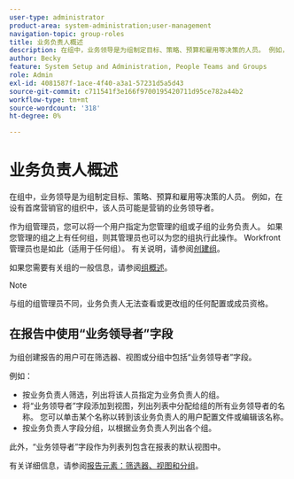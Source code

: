 ```yaml
---
user-type: administrator
product-area: system-administration;user-management
navigation-topic: group-roles
title: 业务负责人概述
description: 在组中，业务领导是为组制定目标、策略、预算和雇用等决策的人员。 例如，在设有首席营销官的组织中，该人员可能是营销的业务领导者。
author: Becky
feature: System Setup and Administration, People Teams and Groups
role: Admin
exl-id: 4081587f-1ace-4f40-a3a1-57231d5a5d43
source-git-commit: c711541f3e166f9700195420711d95ce782a44b2
workflow-type: tm+mt
source-wordcount: '318'
ht-degree: 0%

---
```


# 业务负责人概述

在组中，业务领导是为组制定目标、策略、预算和雇用等决策的人员。 例如，在设有首席营销官的组织中，该人员可能是营销的业务领导者。

作为组管理员，您可以将一个用户指定为您管理的组或子组的业务负责人。 如果您管理的组之上有任何组，则其管理员也可以为您的组执行此操作。 Workfront管理员也是如此（适用于任何组）。 有关说明，请参阅[创建组](../../../administration-and-setup/manage-groups/create-and-manage-groups/create-a-group.md)。

如果您需要有关组的一般信息，请参阅[组概述](../../../administration-and-setup/manage-groups/groups-overview/groups.md)。

>[!NOTE]
>
>与组的组管理员不同，业务负责人无法查看或更改组的任何配置或成员资格。

<!--
>DRAFTED IN FLARE:
>At this point the field is added for mainly reporting purposes.>
>
-->

## 在报告中使用“业务领导者”字段

为组创建报告的用户可在筛选器、视图或分组中包括“业务领导者”字段。

例如：

* 按业务负责人筛选，列出将该人员指定为业务负责人的组。
* 将“业务领导者”字段添加到视图，列出列表中分配给组的所有业务领导者的名称。 您可以单击某个名称以转到该业务负责人的用户配置文件或编辑该名称。
* 按业务负责人字段分组，以根据业务负责人列出各个组。

此外，“业务领导者”字段作为列表列包含在报表的默认视图中。

有关详细信息，请参阅[报告元素：筛选器、视图和分组](../../../reports-and-dashboards/reports/reporting-elements/reporting-elements-filters-views-groupings.md)。
